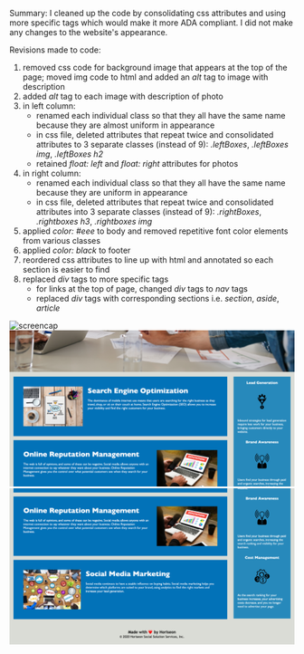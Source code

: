 Summary: I cleaned up the code by consolidating css attributes and using more specific tags which would make it more ADA compliant. I did not make any changes to the website's appearance.

Revisions made to code:

1. removed css code for background image that appears at the top of the page; moved img code to html and added an *alt* tag to image with description
1. added *alt* tag to each image with description of photo
1. in left column:
    * renamed each individual class so that they all have the same name because they are almost uniform in appearance
    * in css file, deleted attributes that repeat twice and consolidated attributes to 3 separate classes (instead of 9): *.leftBoxes*, *.leftBoxes img*, *.leftBoxes h2*
    * retained *float: left* and *float: right* attributes for photos
1. in right column:
    * renamed each individual class so that they all have the same name because they are uniform in appearance
    * in css file, deleted attributes that repeat twice and consolidated attributes into 3 separate classes (instead of 9): *.rightBoxes*, *.rightboxes h3*, *.rightboxes img*
1. applied *color: #eee* to body and removed repetitive font color elements from various classes
1. applied *color: black* to footer
1. reordered css attributes to line up with html and annotated so each section is easier to find
1. replaced *div* tags to more specific tags
    * for links at the top of page, changed *div* tags to *nav* tags
    * replaced *div* tags with corresponding sections i.e. *section*, *aside*, *article*

![screencap](assets/images/screencap1.png)
![screencap](assets/images/screencap2.png)
![screencap](assets/images/screencap3.png)
